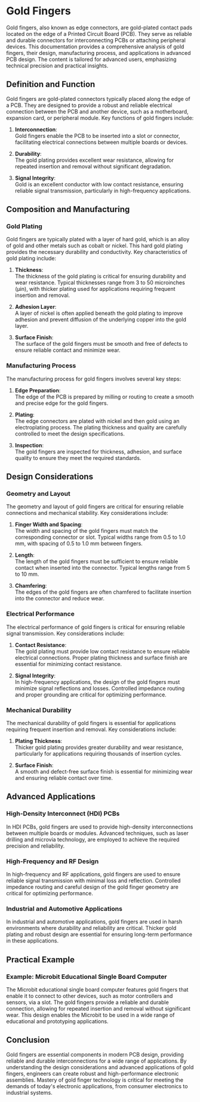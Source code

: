 # Gold Fingers

Gold fingers, also known as edge connectors, are gold-plated contact pads located on the edge of a Printed Circuit Board (PCB). They serve as reliable and durable connectors for interconnecting PCBs or attaching peripheral devices. This documentation provides a comprehensive analysis of gold fingers, their design, manufacturing process, and applications in advanced PCB design. The content is tailored for advanced users, emphasizing technical precision and practical insights.

## Definition and Function

Gold fingers are gold-plated connectors typically placed along the edge of a PCB. They are designed to provide a robust and reliable electrical connection between the PCB and another device, such as a motherboard, expansion card, or peripheral module. Key functions of gold fingers include:

1. **Interconnection**:  
   Gold fingers enable the PCB to be inserted into a slot or connector, facilitating electrical connections between multiple boards or devices.

2. **Durability**:  
   The gold plating provides excellent wear resistance, allowing for repeated insertion and removal without significant degradation.

3. **Signal Integrity**:  
   Gold is an excellent conductor with low contact resistance, ensuring reliable signal transmission, particularly in high-frequency applications.

## Composition and Manufacturing

### Gold Plating

Gold fingers are typically plated with a layer of hard gold, which is an alloy of gold and other metals such as cobalt or nickel. This hard gold plating provides the necessary durability and conductivity. Key characteristics of gold plating include:

1. **Thickness**:  
   The thickness of the gold plating is critical for ensuring durability and wear resistance. Typical thicknesses range from 3 to 50 microinches (µin), with thicker plating used for applications requiring frequent insertion and removal.

2. **Adhesion Layer**:  
   A layer of nickel is often applied beneath the gold plating to improve adhesion and prevent diffusion of the underlying copper into the gold layer.

3. **Surface Finish**:  
   The surface of the gold fingers must be smooth and free of defects to ensure reliable contact and minimize wear.

### Manufacturing Process

The manufacturing process for gold fingers involves several key steps:

1. **Edge Preparation**:  
   The edge of the PCB is prepared by milling or routing to create a smooth and precise edge for the gold fingers.

2. **Plating**:  
   The edge connectors are plated with nickel and then gold using an electroplating process. The plating thickness and quality are carefully controlled to meet the design specifications.

3. **Inspection**:  
   The gold fingers are inspected for thickness, adhesion, and surface quality to ensure they meet the required standards.

## Design Considerations

### Geometry and Layout

The geometry and layout of gold fingers are critical for ensuring reliable connections and mechanical stability. Key considerations include:

1. **Finger Width and Spacing**:  
   The width and spacing of the gold fingers must match the corresponding connector or slot. Typical widths range from 0.5 to 1.0 mm, with spacing of 0.5 to 1.0 mm between fingers.

2. **Length**:  
   The length of the gold fingers must be sufficient to ensure reliable contact when inserted into the connector. Typical lengths range from 5 to 10 mm.

3. **Chamfering**:  
   The edges of the gold fingers are often chamfered to facilitate insertion into the connector and reduce wear.

### Electrical Performance

The electrical performance of gold fingers is critical for ensuring reliable signal transmission. Key considerations include:

1. **Contact Resistance**:  
   The gold plating must provide low contact resistance to ensure reliable electrical connections. Proper plating thickness and surface finish are essential for minimizing contact resistance.

2. **Signal Integrity**:  
   In high-frequency applications, the design of the gold fingers must minimize signal reflections and losses. Controlled impedance routing and proper grounding are critical for optimizing performance.

### Mechanical Durability

The mechanical durability of gold fingers is essential for applications requiring frequent insertion and removal. Key considerations include:

1. **Plating Thickness**:  
   Thicker gold plating provides greater durability and wear resistance, particularly for applications requiring thousands of insertion cycles.

2. **Surface Finish**:  
   A smooth and defect-free surface finish is essential for minimizing wear and ensuring reliable contact over time.

## Advanced Applications

### High-Density Interconnect (HDI) PCBs

In HDI PCBs, gold fingers are used to provide high-density interconnections between multiple boards or modules. Advanced techniques, such as laser drilling and microvia technology, are employed to achieve the required precision and reliability.

### High-Frequency and RF Design

In high-frequency and RF applications, gold fingers are used to ensure reliable signal transmission with minimal loss and reflection. Controlled impedance routing and careful design of the gold finger geometry are critical for optimizing performance.

### Industrial and Automotive Applications

In industrial and automotive applications, gold fingers are used in harsh environments where durability and reliability are critical. Thicker gold plating and robust design are essential for ensuring long-term performance in these applications.

## Practical Example

### Example: Microbit Educational Single Board Computer

The Microbit educational single board computer features gold fingers that enable it to connect to other devices, such as motor controllers and sensors, via a slot. The gold fingers provide a reliable and durable connection, allowing for repeated insertion and removal without significant wear. This design enables the Microbit to be used in a wide range of educational and prototyping applications.

## Conclusion

Gold fingers are essential components in modern PCB design, providing reliable and durable interconnections for a wide range of applications. By understanding the design considerations and advanced applications of gold fingers, engineers can create robust and high-performance electronic assemblies. Mastery of gold finger technology is critical for meeting the demands of today's electronic applications, from consumer electronics to industrial systems.